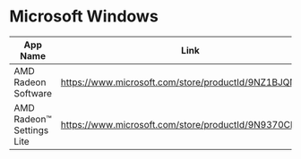# Microsoft Windows
| App Name | Link |
| --- | --- |
| AMD Radeon Software | https://www.microsoft.com/store/productId/9NZ1BJQN6BHL |
| AMD Radeon™ Settings Lite | https://www.microsoft.com/store/productId/9N9370CRZ0FN |
